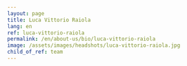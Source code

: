 ```yaml
---
layout: page
title: Luca Vittorio Raiola
lang: en
ref: luca-vittorio-raiola
permalink: /en/about-us/bio/luca-vittorio-raiola
image: /assets/images/headshots/luca-vittorio-raiola.jpg
child_of_ref: team
---
```

